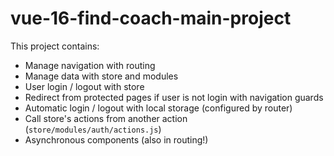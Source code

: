 # vue-16-find-coach-main-project

This project contains:

- Manage navigation with routing
- Manage data with store and modules
- User login / logout with store
- Redirect from protected pages if user is not login with navigation guards
- Automatic login / logout with local storage (configured by router)
- Call store's actions from another action (`store/modules/auth/actions.js`)
- Asynchronous components (also in routing!)